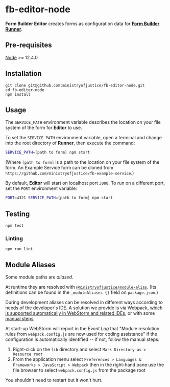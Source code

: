 # fb-editor-node

**Form Builder Editor** creates forms as configuration data for **[Form Builder Runner](https://github.com/ministryofjustice/fb-runner-node)**.

## Pre-requisites

[Node](https://nodejs.org) >= 12.4.0

## Installation
```
git clone git@github.com:ministryofjustice/fb-editor-node.git
cd fb-editor-node
npm install
```

## Usage

The `SERVICE_PATH` environment variable describes the location on your file system of the form for **Editor** to use.

To set the `SERVICE_PATH` environment variable, open a terminal and change into the root directory of **Runner**, then execute the command:

```sh
SERVICE_PATH=[path to form] npm start
```

(Where `[path to form]` is a path to the location on your file system of the form. An Example Service form can be cloned from `https://github.com/ministryofjustice/fb-example-service`.)

By default, **Editor** will start on localhost port `3000`. To run on a different port, set the `PORT` environment variable:

```sh
PORT=4321 SERVICE_PATH=[path to form] npm start
```

## Testing

```
npm test
```

### Linting

```
npm run lint
```

## Module Aliases

Some module paths are _aliased_.

At runtime they are resolved with [`@ministryofjustice/module-alias`](https://www.npmjs.com/package/@ministryofjustice/module-alias). (Its definitions can be found in the `_moduleAliases {}` field on `package.json`.)

During development aliases can be resolved in different ways according to needs of the developer's IDE. A solution we provide is via Webpack, [which is supported automatically in WebStorm and related IDEs](https://blog.jetbrains.com/webstorm/2017/06/webstorm-2017-2-eap-172-2827/), or with some [manual steps](https://stackoverflow.com/questions/34943631/path-aliases-for-imports-in-webstorm).

At start-up WebStorm will report in the *Event Log* that "Module resolution rules from `webpack.config.js` are now used for coding assistance" if the configuration is automatically identified -- if not, follow the manual steps:

1. Right-click on the `lib` directory and select `Mark Directory as > Resource root`
2. From the application menu select `Preferences > Languages & Frameworks > JavaScript > Webpack` then in the right-hand pane use the file browser to select `webpack.config.js` from the package root

You shouldn't need to restart but it won't hurt.
